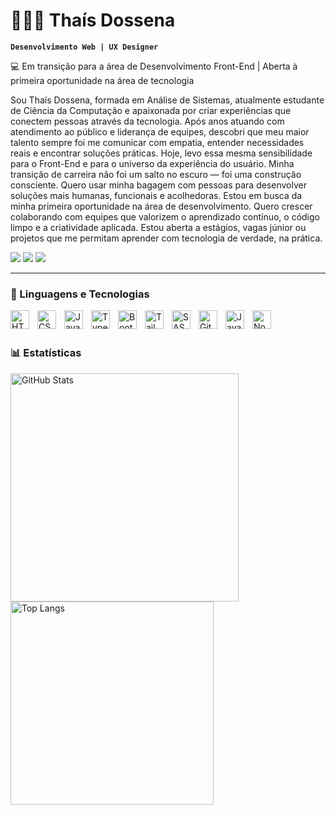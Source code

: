 # 👩🏻‍💻 Thaís Dossena

**`Desenvolvimento Web | UX Designer`**

💻 Em transição para a área de Desenvolvimento Front-End | Aberta à primeira oportunidade na área de tecnologia

Sou Thaís Dossena, formada em Análise de Sistemas, atualmente estudante de Ciência da Computação e apaixonada por criar experiências que conectem pessoas através da tecnologia. Após anos atuando com atendimento ao público e liderança de equipes, descobri que meu maior talento sempre foi me comunicar com empatia, entender necessidades reais e encontrar soluções práticas. Hoje, levo essa mesma sensibilidade para o Front-End e para o universo da experiência do usuário.
Minha transição de carreira não foi um salto no escuro — foi uma construção consciente. Quero usar minha bagagem com pessoas para desenvolver soluções mais humanas, funcionais e acolhedoras.
Estou em busca da minha primeira oportunidade na área de desenvolvimento. Quero crescer colaborando com equipes que valorizem o aprendizado contínuo, o código limpo e a criatividade aplicada. Estou aberta a estágios, vagas júnior ou projetos que me permitam aprender com tecnologia de verdade, na prática.

<div align="left">   
  <a  href="https://www.linkedin.com/in/tha%C3%ADs-dossena-9b462a1b2" target="_blank"><img src="https://img.shields.io/badge/-LinkedIn-%230077B5?style=for-the-badge&logo=linkedin&logoColor=white" target="_blank"></a> 
  <a href="https://www.instagram.com/thaisdossena/" target="_blank"><img src="https://img.shields.io/badge/-Instagram-%23E4405F?style=for-the-badge&logo=instagram&logoColor=white" target="_blank"></a>
  <a href = "mailto:acad.thaisdossena@gmail.com"><img src="https://img.shields.io/badge/-Gmail-%23333?style=for-the-badge&logo=gmail&logoColor=white" target="_blank"></a>    
</div>

---

### 🤖 Linguagens e Tecnologias

<img 
    align="left" 
    alt="HTML"
    title="HTML" 
    width="30px" 
    style="padding-right: 10px;" 
    src="https://cdn.jsdelivr.net/gh/devicons/devicon@latest/icons/html5/html5-original.svg" 
/>
<img 
    align="left" 
    alt="CSS" 
    title="CSS"
    width="30px" 
    style="padding-right: 10px;" 
    src="https://cdn.jsdelivr.net/gh/devicons/devicon@latest/icons/css3/css3-original.svg" 
/>
<img 
    align="left" 
    alt="JavaScript" 
    title="JavaScript"
    width="30px" 
    style="padding-right: 10px;" 
    src="https://cdn.jsdelivr.net/gh/devicons/devicon@latest/icons/javascript/javascript-original.svg" 
/>
<img 
    align="left" 
    alt="TypeScript"
    title="TypeScript" 
    width="30px" 
    style="padding-right: 10px;" 
    src="https://cdn.jsdelivr.net/gh/devicons/devicon@latest/icons/typescript/typescript-original.svg" 
/>
<img 
    align="left" 
    alt="Bootstrap"
    title="Bootstrap" 
    width="30px" 
    style="padding-right: 10px;" 
    src="https://cdn.jsdelivr.net/gh/devicons/devicon@latest/icons/bootstrap/bootstrap-original.svg" 
/>
<img 
    align="left" 
    alt="Tailwind" 
    title="Tailwind"
    width="30px" 
    style="padding-right: 10px;" 
    src="https://cdn.jsdelivr.net/gh/devicons/devicon@latest/icons/tailwindcss/tailwindcss-original.svg" 
/>
<img 
    align="left" 
    alt="SASS" 
    title="SASS"
    width="30px" 
    style="padding-right: 10px;" 
    src="https://cdn.jsdelivr.net/gh/devicons/devicon@latest/icons/sass/sass-original.svg" 
/>
<img 
    align="left" 
    alt="Git" 
    title="Git"
    width="30px" 
    style="padding-right: 10px;" 
    src="https://cdn.jsdelivr.net/gh/devicons/devicon@latest/icons/git/git-original.svg" 
/>
<img 
    align="left" 
    alt="Java" 
    title="Java"
    width="30px" 
    style="padding-right: 10px;" 
    src="https://cdn.jsdelivr.net/gh/devicons/devicon/icons/java/java-original.svg"
/>
<img 
    align="left" 
    alt="Node" 
    title="Node"
    width="30px" 
    style="padding-right: 10px;" 
    src="https://cdn.jsdelivr.net/gh/devicons/devicon@latest/icons/nodejs/nodejs-plain.svg"
/>

<br/>
<br/>

### 📊 Estatísticas

<p>
  <img 
    alt="GitHub Stats" 
    width="365" 
    src="https://github-readme-stats.vercel.app/api?username=thaisdossena&show_icons=true&theme=tokyonight&include_all_commits=true&locale=pt-br" 
  />
  <img 
    alt="Top Langs" 
    width="325" 
    src="https://github-readme-stats.vercel.app/api/top-langs/?username=thaisdossena&theme=tokyonight&layout=compact&custom_title=Tecnologias&langs_count=9" 
  />
</p>


##

